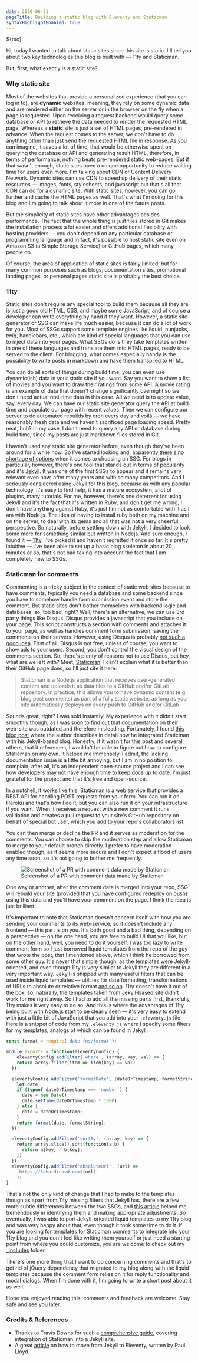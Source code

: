```yaml
---
date: 2020-06-21
pageTitle: Building a static blog with Eleventy and Staticman 
syntaxHighlightEnabled: true
---
```


${toc}

Hi, today I wanted to talk about static sites since this site is static. I'll tell you about two key technologies this blog is built with — 11ty and Staticman.

But, first, what exactly is a static site?

### Why static site

Most of the websites that provide a personalized experience (that you can log in to), are **dynamic** websites, meaning, they rely on some dynamic data and are rendered either on the server or in the browser on the fly when a page is requested. Upon receiving a request backend would query some database or API to retrieve the data needed to render the requested HTML page.
Whereas a **static** site is just a set of HTML pages, pre-rendered in advance. When the request comes to the server, we don't have to do anything other than just send the requested HTML file in response. As you can imagine, it saves a lot of time, that would be otherwise spent on querying the database or API and generating result HTML, therefore, in terms of performance, nothing beats pre-rendered static web-pages. But if that wasn't enough, static sites open a unique opportunity to reduce waiting time for users even more. I'm talking about CDN or Content Delivery Network. Dynamic sites can use CDN to speed up delivery of their static resources — images, fonts, stylesheets, and javascript but that's all that CDN can do for a dynamic site. With static sites, however, you can go further and cache the HTML pages as well. That's what I'm doing for this blog and I'm going to talk about it more in one of the future posts. 

But the simplicity of static sites have other advantages besides performance. The fact that the whole thing is just files stored in Git makes the installation process a lot easier and offers additional flexibility with hosting providers — you don't depend on any particular database or programming language and in fact, it's possible to host static site even on Amazon S3 (a Simple Storage Service) or GitHub pages, which many people do.

Of course, the area of application of static sites is fairly limited, but for many common purposes such as blogs, documentation sites, promotional landing pages, or personal pages static site is probably the best choice.

### 11ty

Static sites don't require any special tool to build them because all they are is just a good old HTML, CSS, and maybe some JavaScript, and of course a developer can write everything by hand if they want. However, a static site generator or SSG can make life much easier, because it can do a lot of work for you. Most of SSGs support some template engines like liquid, nunjucks, twig, handlebars, etc., which are kind of special languages that you can use to inject data into your pages. What SSGs do is they take templates written in one of these languages and translate them into HTML pages, ready to be served to the client. For blogging, what comes especially handy is the possibility to write posts in markdown and have them transpiled to HTML.

You can do all sorts of things during build time, you can even use dynamic(ish) data in your static site if you want. Say you want to show a list of movies and you want to draw their ratings from some API. A movie rating is an example of data that doesn't change significantly overnight so we don't need actual real-time data in this case. All we need is to update value, say, every day. We can have our static site generator query the API at build time and populate our page with recent values. Then we can configure our server to do automated rebuilds by cron every day and voilà — we have reasonably fresh data and we haven't sacrificed page loading speed. Pretty neat, huh? In my case, I don't need to query any API or database during build time, since my posts are just markdown files stored in Git.

I haven't used any static site generator before, even though they've been around for a while now. So I've started looking and, apparently [there's no shortage of options](https://github.com/myles/awesome-static-generators) when it comes to choosing an SSG. For blogs in particular, however, there's one tool that stands out in terms of popularity and it's [Jekyll](https://jekyllrb.com/). It was one of the first SSGs to appear and it remains very relevant even now, after many years and with so many competitors. And I seriously considered using Jekyll for this blog, because as with any popular technology, it's easy to find help, it has a mature ecosystem, a lot of plugins, many tutorials. For me, however, there's one deterrent for using Jekyll and it's the fact that it's written in Ruby, and don't get me wrong, I don't have anything against Ruby, it's just I'm not as comfortable with it as I am with Node.js. The idea of having to install ruby both on my machine and on the server, to deal with its gems and all that was not a very cheerful perspective. So naturally, before settling down with Jekyll, I decided to look some more for something similar but written in Nodejs. And sure enough, I found it — [11ty](https://www.11ty.dev/). I've picked it and haven't regretted it once so far. It's pretty intuitive — I've been able to set up a basic blog skeleton in about 20 minutes or so, that's not bad taking into account the fact that I am completely new to SSGs.

### Staticman for comments

Commenting is a tricky subject in the context of static web sites because to have comments, typically you need a database and some backend since you have to somehow  handle form submission event and store the comment. But static sites don't bother themselves with backend logic and databases, so, too bad, right? Well, there's an alternative, we can use 3rd party things like Disqus. Disqus provides a javascript that you include on your page. This script constructs a section with comments and attaches it to your page, as well as handles comment form submission, saving the comments on their servers. However, using Disqus is probably [not such a good idea](https://fatfrogmedia.com/delete-disqus-comments-wordpress/). First of all, Disqus is not free, unless of course, you want to show ads to your users. Second, you don't control the visual design of the comments section. So, there's plenty of reasons not to use Disqus, but hey, what are we left with? Meet, [Staticman](https://staticman.net/)!
I can't explain what it is better than their GitHub page does, so I'll just cite it here:

> Staticman is a Node.js application that receives user-generated content and uploads it as data files to a GitHub and/or GitLab repository. In practice, this allows you to have dynamic content (e.g. blog post comments) as part of a fully static website, as long as your site automatically deploys on every push to GitHub and/or GitLab

Sounds great, right? I was sold instantly! My experience with it didn't start smoothly though, as I was soon to find out that documentation on their web-site was outdated and therefore misleading. Fortunately, I found [this blog post](https://travisdowns.github.io/blog/2020/02/05/now-with-comments.html) where the author describes in detail how he integrated Staticman with his Jekyll-based blog. Honestly, if it wasn't for this post and several others, that it references, I wouldn't be able to figure out how to configure Staticman on my own. It helped me immensely. I admit, the lacking documentation issue is a little bit annoying, but I am in no position to complain, after all, it's an independent open-source project and I can see how developers may not have enough time to keep docs up to date. I'm just grateful for the project and that it's free and open-source. 

In a nutshell, it works like this.
Staticman is a web service that provides a REST API for handling POST requests from your form. You can run it on Heroku and that's how I do it, but you can also run it on your infrastructure if you want.
When it receives a request with a new comment it runs validation and creates a pull request to your site's GitHub repository on behalf of special bot user, which you add to your repo's collaborators list.

You can then merge or decline the PR and it serves as moderation for the comments. You can choose to skip the moderation step and allow Staticman to merge to your default branch directly. I prefer to have moderation enabled though, as it seems more secure and I don't expect a flood of users any time soon, so it's not going to bother me frequently.

<figure>
  <picture>
    <source srcset="/assets/images/PR.PNG" media="(min-width: 800px)" />
    <source srcset="/assets/images/PR-cropped-1.png" media="(max-width: 800px)" />
    <img src="/assets/images/PR-cropped-1.png" alt="Screenshot of a PR with comment data made by Staticman" /> 
  </picture>
  <span class="image-caption">Screenshot of a PR with comment data made by Staticman</span>  
</figure>


One way or another, after the comment data is merged into your repo, SSG will rebuild your site (provided that you have configured redeploy on push) using this data and you'll have your comment on the page. I think the idea is just brilliant.

It's important to note that Staticman doesn't concern itself with how you are sending your comments to its web-service, so it doesn't include any frontend — this part is on you. It's both good and a bad thing, depending on a perspective — on the one hand, you are free to build UI that you like, but on the other hand, well, you need to do it yourself. I was too lazy to write comment form so I just borrowed liquid templates from the repo of the guy that wrote the post, that I mentioned above, which I think he borrowed from some other guy.
It's never that simple though, as the templates were Jekyll-oriented, and even though 11ty is very similar to Jekyll they are different in a very important way. Jekyll is shipped with many useful filters that can be used inside liquid templates — utilities for date formatting, transformations of URLs to absolute or relative format [and so on](https://jekyllrb.com/docs/liquid/filters/). 11ty doesn't have it out of the box, so, naturally, the templates taken from Jekyll-based site didn't work for me right away. So I had to add all the missing parts first, thankfully, 11ty makes it very easy to do so. And this is where the advantages of 11ty being built with Node.js start to be clearly seen — it's very easy to extend with just a little bit of JavaScript that you add into your `.eleventy.js` file. Here is a snippet of code from my `.eleventy.js` where I specify some filters for my templates, analogs of which can be found in Jekyll:

``` js
const format = require('date-fns/format');

module.exports = function(eleventyConfig) {
    eleventyConfig.addFilter('where', (array, key, val) => {
    return array.filter(item => item[key] == val)
  });

  eleventyConfig.addFilter('formatDate', (dateOrTimestamp, formatString) => {
    let date;
    if (typeof dateOrTimestamp === 'number') {
      date = new Date();
      date.setTime(dateOrTimestamp * 1000);
    } else {
      date = dateOrTimestamp;
    }
    return format(date, formatString);
  });

  eleventyConfig.addFilter('sortBy', (array, key) => {
    return array.slice().sort(function(a,b) {
      return a[key] - b[key];
    })
  });
  eleventyConfig.addFilter('absoluteUrl', (url) => 
    `https://kabardinovd.com${url}`
    );
}

```

That's not the only kind of change that I had to make to the templates though as apart from 11ty missing filters that Jekyll has, there are a few more subtle differences between the two SSGs, and [this article](https://24ways.org/2018/turn-jekyll-up-to-eleventy/) helped me tremendously in identifying them and making appropriate adjustments. So eventually, I was able to port Jekyll-oriented liquid templates to my 11ty blog and was very happy about that, even though it took some time to do it. If you are looking for templates for Staticman comments to integrate into your 11ty blog and you don't feel like writing them yourself or just need a starting point from where you could customize, you are welcome to check out my [_includes](https://github.com/dKab/blog/tree/master/_includes) folder.

There's one more thing that I want to do concerning comments and that's to get rid of jQuery dependency that migrated to my blog along with the liquid templates because the comment form relies on it for reply functionality and modal dialogs. When I'm done with it, I'm going to write a short post about it as well. 

Hope you enjoyed reading this, comments and feedback are welcome. Stay safe and see you later.

### Credits & References

- Thanks to Travis Downs for such a [comprehensive guide](https://travisdowns.github.io/blog/2020/02/05/now-with-comments.html), covering integration of Staticman into a Jekyll site. 
- A great [article](https://24ways.org/2018/turn-jekyll-up-to-eleventy/) on how to move from Jekyll to Eleventy, written by Paul Lloyd.


